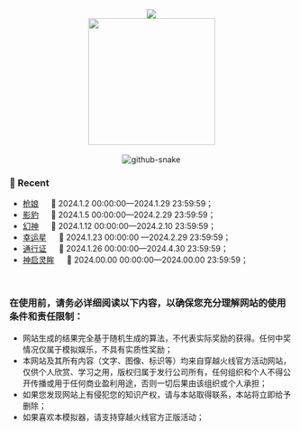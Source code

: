 <div align="center">
	<div>
		<a href="https://blog.sunguoqi.com/">
			<!-- <img src="https://readme-typing-svg.demolab.com?font=Fira+Code&pause=1000&width=435&lines=console.log(%22Hello%2C%20World%22);&center=true&size=27" /> -->
			<img src="https://hdjxtc.github.io/static/group.jpg" />
		</a>
	</div>
	<picture>
		<source media="(prefers-color-scheme: dark)"
			srcset="https://hdjxtc.github.io/static/coding.gif" />
		<source media="(prefers-color-scheme: light)"
			srcset="https://hdjxtc.github.io/static/developer.svg" height="225px" />
		<img src="https://hdjxtc.github.io/static/coding.gif" />
	</picture>
	<div>&nbsp;</div>
	<picture>
		<source media="(prefers-color-scheme: dark)"
			srcset="https://hdjxtc.github.io/static/github-contribution-grid-snake-dark.svg" />
		<source media="(prefers-color-scheme: light)"
			srcset="https://hdjxtc.github.io/static/github-contribution-grid-snake.svg" />
		<img alt="github-snake"
			src="https://hdjxtc.github.io/static/github-contribution-grid-snake-dark.svg" />
	</picture>
</div>


### 📃 Recent
- [枪娘](https://hdjxtc.github.io/lottery/qiang_niang/) &emsp; 				📌 2024.1.2 00:00:00—2024.1.29 23:59:59；
- [影豹](https://hdjxtc.github.io/lottery/ying_bao/) &emsp; 					📌 2024.1.5 00:00:00—2024.2.29 23:59:59；
- [幻神](https://hdjxtc.github.io/lottery/huang_shen/) &emsp; 				📌 2024.1.12 00:00:00—2024.2.10 23:59:59；
- [幸运星](https://hdjxtc.github.io/lottery/xing_yun_xing/) &emsp; 			📌 2024.1.23 00:00:00 —2024.2.29 23:59:59；
- [通行证](https://hdjxtc.github.io/lottery/tong_xing_zheng/) &emsp; 		📌 2024.1.26 00:00:00—2024.4.30 23:59:59；
- [神启灵眸](https://hdjxtc.github.io/lottery/ling_mou/) &emsp;   			📌 2024.00.00 00:00:00—2024.00.00 23:59:59；

&nbsp;&nbsp;&nbsp;
### 在使用前，请务必详细阅读以下内容，以确保您充分理解网站的使用条件和责任限制：

* 网站生成的结果完全基于随机生成的算法，不代表实际奖励的获得。任何中奖情况仅属于模拟娱乐，不具有实质性奖励；
* 本网站及其所有内容（文字、图像、标识等）均来自穿越火线官方活动网站，仅供个人欣赏、学习之用，版权归属于发行公司所有，任何组织和个人不得公开传播或用于任何商业盈利用途，否则一切后果由该组织或个人承担；
* 如果您发现网站上有侵犯您的知识产权，请与本站取得联系，本站将立即给予删除；
* 如果喜欢本模拟器，请支持穿越火线官方正版活动；